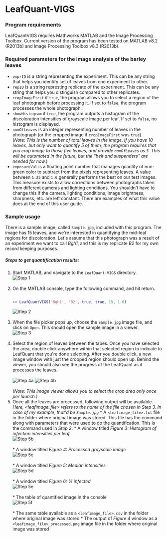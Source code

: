 # LeafQuant-VIGS

### Program requirements
LeafQuantVIGS requires Mathworks MATLAB and the Image Processing Toolbox. Current version of the program has been tested on MATLAB v8.2 (R2013b) and Image Processing Toolbox v8.3 (R2013b).

### Required parameters for the image analysis of the barley leaves
  * `exprID` is a string representing the experiment. This can be any string that helps you identify set of leaves from one experiment to other.
  * `repID` is a string represting replicate of the experiment. This can be any string that helps you distinguish compared to other replicates.
  * `cropImageFirst` if `true`, the program allows you to select a region of the leaf photograph before processing it. If set to `false`, the program processes the whole photograph.
  * `showHistogram` if `true`, the program outputs a histogram of the discoloration intensities of grayscale image per leaf. If set to `false`, no histogram is displayed.
  * `numOfLeaves` is an integer representing number of leaves in the photograph (or the cropped image if `cropImageFirst` was `true`). <br/> (_Note: This is the number of total leaves in the image. If you have 10 leaves, but only want to quantify 5 of them, the program requires that you crop image to those five leaves, and provide `numOfLeaves` as `5`. This will be automated in the future, but the "belt and suspenders" are needed for now._)
  * `exposureVal` is a floating point number that manages quantity of non-green color to subtract from the pixels representing leaves. A value between `1.25` and `1.6` generally performs the best on our test images. This measure exists to allow corrections between photographs taken from different cameras and lighting conditions. You shouldn't have to change this if the camera, lighting conditions, image brightness, sharpness, etc. are left constant. There are examples of what this value does at the end of this user guide.

### Sample usage
There is a sample image, called `Sample.jpg`, included with this program. The image has 15 leaves, and we're interested in quantifying the mid-leaf regions for discoloration. Let's assume that this photograph was a result of an experiment we want to call _Bgh1_, and this is my replicate _B2_ for my own record keeping purposes.

##### Steps to get quantification results:

  1. Start MATLAB, and navigate to the `LeafQuant-VIGS` directory.<br/>![Step 1](images/step1.png)<br/><br/>
  2. On the MATLAB console, type the following command, and hit return. <br />
     ```matlab
     
     >> LeafQuantVIGS('Bgh1', 'B2', true, true, 15, 1.6)
     
     ```
     ![Step 2](images/step2.png)<br/><br/>
  3. When the file picker pops up, choose the `Sample.jpg` image file, and click on `Open`. This should open the sample image in a viewer.<br/>![Step 3](images/step3.png)<br/><br/>
  4. Select the region of leaves between the tapes. Once you have selected the area, double click anywhere within that selected region to indicate to LeafQuant that you're done selecting. After you double click, a new image window with just the cropped region should open up. Behind the viewer, you should also see the progress of the LeafQuant as it processes the leaves.
<br/><br/>![Step 4a](images/step4a.png) ![Step 4b](images/step4b.png)<br/><br/>_(Note: This image viewer allows you to select the crop area only once per launch.)_
  5. Once all the leaves are processed, following output will be available. <br/> *Here, \<leafimage_file\> refers to the name of the file chosen in Step 3. In case of my example, that'd be `Sample.jpg`*
    * A `<leafimage_file>.txt` file in the folder where original image was stored. This file has the command along with parameters that were used to do the quantification. This is the command used in _Step 2_.
    * A window titled _Figure 3: Histogram of infection intensities per leaf_<br/>![Step 5b](images/step5b.png)<br/><br/>
    * A window titled _Figure 4: Processed grayscale image_<br/>![Step 5c](images/step5c.png)<br/><br/>
    * A window titled _Figure 5: Median intensities_<br/>![Step 5d](images/step5d.png)<br/><br/>
    * A window titled _Figure 6: % infected_<br/>![Step 5e](images/step5e.png)<br/><br/>
    * The table of quantified image in the console<br/>![Step 5f](images/step5f.png)<br/><br/>
    * The same table available as a `<leafimage_file>.csv` in the folder where original image was stored
    * The output of _Figure 4_ window as a `<leafimage_file>_processed.png` image file in the folder where original image was stored

